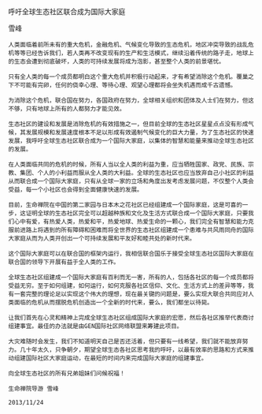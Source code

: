 呼吁全球生态社区联合成为国际大家庭

雪峰


    人类面临着前所未有的重大危机，金融危机、气候变化导致的生态危机，地区冲突导致的战乱危机等等已经告诉我们，若人类再不改变现有的生产和生活模式，继续沿着传统的路子走，地球上的生态会遭到彻底破坏，人类的可持续发展将成为泡影，甚至整个人类的前景堪忧。

    只有全人类的每一个成员都明白这个重大危机并积极行动起来，才有希望消除这个危机。覆巢之下不可能有完卵，任何的侥幸心理、等待心理、观望心理都将会坐失机遇而成千古遗憾。

    为消除这个危机，联合国在努力，各国政府在努力，全球相关组织和团体及人士们在努力，但这不够，只有地球上所有的人都努力才能见效。

    生态社区的建设和发展是消除危机的有效措施之一，但目前全球的生态社区星星点点没有形成气候，其发展规模和发展速度根本不足以形成有效遏制气候变化的巨大力量，为了生态社区的快速发展，我呼吁全球生态社区联合成为一个国际大家庭，以集体的智慧和能量来推动全球生态社区的发展。

    在人类面临共同的危机的时候，所有人当以全人类的利益为重，应当牺牲国家、政党、民族、宗教、集团、个人的小利益而服从全人类的大利益。全球的生态社区也应当放弃自己小社区的利益从而联合成一个国际大家庭，只有从全球一家的立场和角度出发考虑发展问题，不仅整个人类会受益，每一个小社区也会得到全面健康快速的发展。

    目前，生命禅院在中国的第二家园与日本木之花社区已经组建成一个国际家庭，这是可喜的一步，这证明全球的生态社区完全可以超越种族和文化及生活方式联合成一个国际大家庭，只要我们心中有爱，有热爱人类，热爱和平，热爱地球、热爱生命的一颗心，我们完全有智慧和能力克服前进路上将遇到的所有障碍和困难而将全世界的生态社区组建成一个患难与共风雨同舟的国际大家庭从而为人类开创出一个可持续发展和平友好和睦共处的新时代来。

    这个国际大家庭可以在联合国的框架内运行，我相信联合国乐于接受全球生态社区国际大家庭在联合国的领导下开展有益于全人类的工作。

    全球生态社区组建成一个国际大家庭有百利而无一害，所有的人，包括各社区的每一个成员都将受益无穷。至于如何组建，如何运行，如何克服各社区信仰、文化、生活方式上的差异等等，我有一套完整的理论足以实现这个伟大的理想，现在最关键的问题是，要么实现大联合共同应对人类面临的危机从而摆脱危机创造出一个全新的时代来，要么，我们都坐以待毙。

    让我们首先在心灵和精神上完成全球生态社区组成国际大家庭的宏愿，然后各社区推举代表商讨组建事宜。最佳的办法就是由GEN国际社区网络联盟来筹建此项目。

    大灾难随时会发生，我们不知道明天自己是否还活着，但只要有一线希望，我们就不能放弃努力。几十年太久，只争朝夕，期望全球生态各社区思考我的呼吁，以最有效率的思路和方式来推动组建国际社区大家庭运动，在最短的时间内来完成国际大家庭的组建事宜。

    向全球生态社区的所有兄弟姐妹们问候祝福！

    生命禅院导游 雪峰

    2013/11/24



